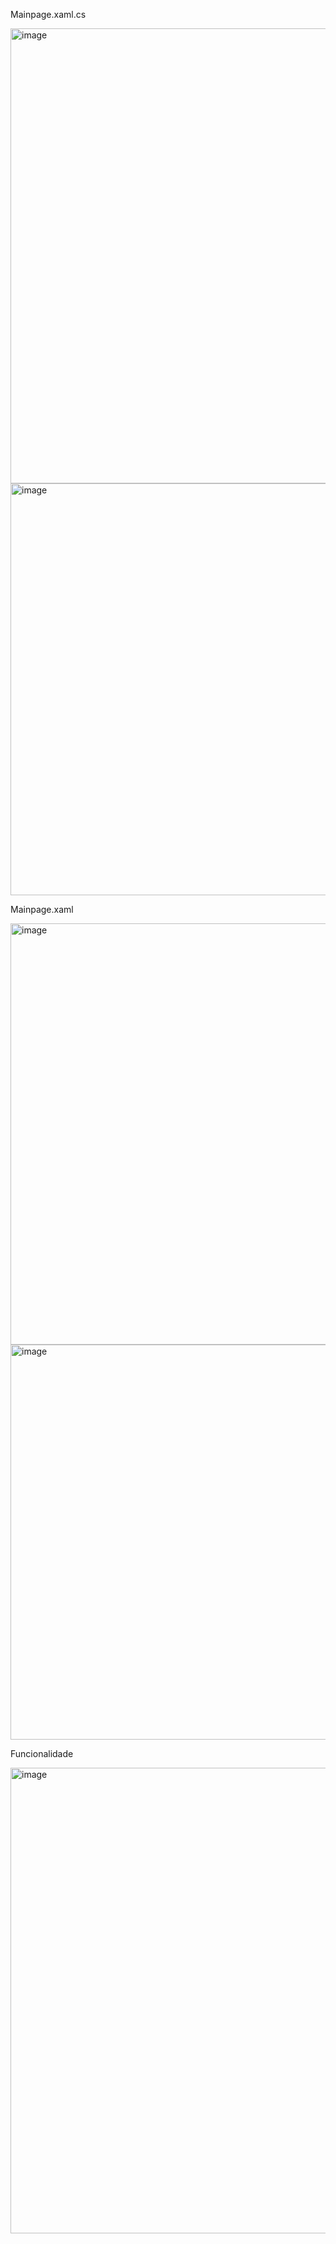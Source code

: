 
Mainpage.xaml.cs

<img width="804" height="728" alt="image" src="https://github.com/user-attachments/assets/2371b420-0462-4a75-9fd0-a569bcb491e0" />

<img width="578" height="659" alt="image" src="https://github.com/user-attachments/assets/c4758b44-cdf7-4f94-ba80-9be454b1ec20" />

Mainpage.xaml

<img width="566" height="674" alt="image" src="https://github.com/user-attachments/assets/90209ce7-1609-4984-9476-9891cbaee62b" />

<img width="638" height="632" alt="image" src="https://github.com/user-attachments/assets/d853f3b2-55c3-471f-b75a-9dd0cc4ff3ed" />

Funcionalidade

<img width="1420" height="745" alt="image" src="https://github.com/user-attachments/assets/da116985-ad50-463d-a709-6a02b492ea96" />
